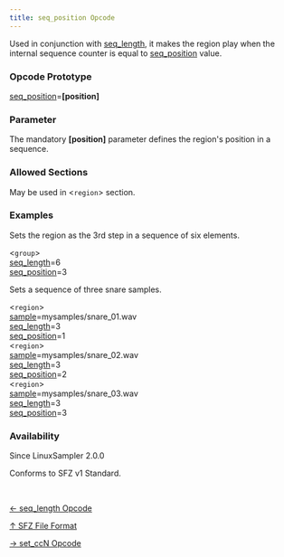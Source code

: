 ```yaml
---
title: seq_position Opcode
---
```

Used in conjunction with [seq_length](seq_length), it makes the region play
when the internal sequence counter is equal to [seq_position](seq_position)
value.

### Opcode Prototype

[seq_position](seq_position)=**[position]**

### Parameter

The mandatory **[position]** parameter defines the region's position in a sequence.

### Allowed Sections

May be used in <`region`> section.

### Examples

Sets the region as the 3rd step in a sequence of six elements.

<`group`><br>
[seq_length](seq_length)=6<br>
[seq_position](seq_position)=3<br>

Sets a sequence of three snare samples.

<`region`><br>
[sample](sample)=mysamples/snare_01.wav<br>
[seq_length](seq_length)=3<br>
[seq_position](seq_position)=1<br>
<`region`><br>
[sample](sample)=mysamples/snare_02.wav<br>
[seq_length](seq_length)=3<br>
[seq_position](seq_position)=2<br>
<`region`><br>
[sample](sample)=mysamples/snare_03.wav<br>
[seq_length](seq_length)=3<br>
[seq_position](seq_position)=3<br>

### Availability

Since LinuxSampler 2.0.0

Conforms to SFZ v1 Standard.

<br>
<link rel="stylesheet" href="/linuxsampler/style.css">
<div>
    <div id="r" class="child-div"><p><a href="seq_length">← seq_length Opcode</a></p></div>
    <div id="c" class="child-div"><p><a href="..">↑ SFZ File Format</a></p></div>
    <div id="l" class="child-div"><p><a href="set_ccn">→ set_ccN Opcode</a></p></div>
</div>
